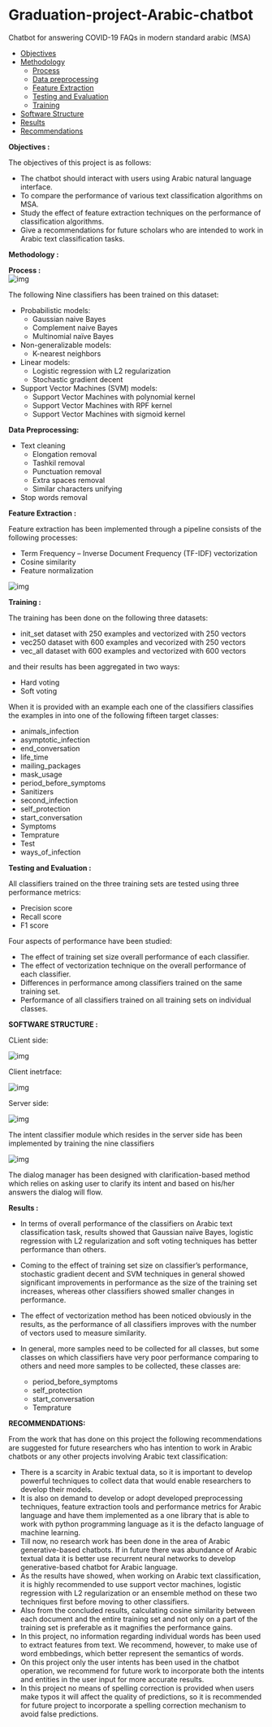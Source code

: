 # Graduation-project-Arabic-chatbot
Chatbot for answering COVID-19 FAQs in modern standard arabic (MSA)
- [Objectives](#OBJECTIVES)
- [Methodology](#methodology)
   *  [Process](#Process)
   *  [Data preprocessing](#db)
   *  [Feature Extraction](#fe)
   *  [Testing and Evaluation](#testing)
   *  [Training](#training)
- [Software Structure](#ss)
- [Results](#results)
- [Recommendations](#recommendations)
  

<b name="OBJECTIVES">Objectives :</b><br/>

The objectives of this project is as follows:

- The chatbot should interact with users using Arabic natural language interface.
- To compare the performance of various text classification algorithms on MSA.
- Study the effect of feature extraction techniques on the performance of classification algorithms.
- Give a recommendations for future scholars who are intended to work in Arabic text classification tasks.
  

<b name="methodology">Methodology :</b><br/>

<b name="Procss">Process :</b><br/>
![img](img/process.png)




The following Nine classifiers has been trained on this dataset:

- Probabilistic models:
    * Gaussian naive Bayes
    * Complement naive Bayes
    * Multinomial naïve Bayes
- Non-generalizable models:
    * K-nearest neighbors
- Linear models:
    * Logistic regression with L2 regularization
    * Stochastic gradient decent
- Support Vector Machines (SVM) models:
    * Support Vector Machines with polynomial kernel
    * Support Vector Machines with RPF kernel
    * Support Vector Machines with sigmoid kernel

<b name="db">Data Preprocessing:</b><br/>

- Text cleaning
    * Elongation removal
    * Tashkil removal
    * Punctuation removal
    * Extra spaces removal
    * Similar characters unifying
- Stop words removal
  
<b name="fe">Feature Extraction :</b><br/>

Feature extraction has been implemented through a pipeline consists of the following processes:
- Term Frequency – Inverse Document Frequency (TF-IDF) vectorization
- Cosine similarity
- Feature normalization

![img](img/fe.png)

<b name="training">Training :</b><br/>

The training has been done on the following three datasets:
- init_set dataset with 250 examples and vectorized with 250 vectors
-  vec250 dataset with 600 examples and vecorized with 250 vectors
- vec_all dataset with 600 examples and vectorized with 600 vectors


and their results has been aggregated in two ways:

- Hard voting
- Soft voting


When it is provided with an example each one of the classifiers classifies the examples in into one of the following fifteen target classes:

- animals_infection
- asymptotic_infection
- end_conversation
- life_time
- mailing_packages
- mask_usage
- period_before_symptoms
- Sanitizers
- second_infection
- self_protection
- start_conversation
- Symptoms
- Temprature
- Test
- ways_of_infection


<b name="testing">Testing and Evaluation :</b><br/>

All classifiers trained on the three training sets are tested using three performance metrics:
- Precision score
- Recall score
- F1 score

Four aspects of performance have been studied:
- The effect of training set size overall performance of each classifier.
- The effect of vectorization technique on the overall performance of each classifier.
- Differences in performance among classifiers trained on the same training set.
- Performance of all classifiers trained on all training sets on individual classes.

<b name="ss">SOFTWARE STRUCTURE :</b><br/>

CLient side: 

![img](img/client.png)

Client inetrface: 

![img](img/interface.png)

Server side:

![img](img/server.png)

The intent classifier module which resides in the server side has been implemented by training the nine classifiers

![img](img/intent_classifier.png)

The dialog manager has been designed with clarification-based method which relies on asking user to clarify its intent and based on his/her answers the dialog will flow.

<b name="results">Results :</b><br/>

- In terms of overall performance of the classifiers on Arabic text classification task, results showed that Gaussian naïve Bayes, logistic regression with L2 regularization and soft voting techniques has better performance than others.

- Coming to the effect of training set size on classifier’s performance, stochastic gradient decent and SVM techniques in general showed significant improvements in performance as the size of the training set increases, whereas other classifiers showed smaller changes in performance.

- The effect of vectorization method has been noticed obviously in the results, as the performance of all classifiers improves with the number of vectors used to measure similarity.

- In general, more samples need to be collected for all classes, but some classes on which classifiers have very poor performance comparing to others and need more samples to be collected, these classes are:
  * period_before_symptoms
  * self_protection
  * start_conversation
  * Temprature


<b name="recommendations">RECOMMENDATIONS:</b><br/>

From the work that has done on this project the following recommendations are suggested for future researchers who has intention to work in Arabic chatbots or any other projects involving Arabic text classification:

- There is a scarcity in Arabic textual data, so it is important to develop powerful techniques to collect data that would enable researchers to develop their models.
-  It is also on demand to develop or adopt developed preprocessing techniques, feature extraction tools and performance metrics for Arabic language and have them implemented as a one library that is able to work with python programming language as it is the defacto language of machine learning.
- Till now, no research work has been done in the area of Arabic generative-based chatbots. If in future there was abundance of Arabic textual data it is better use recurrent neural networks to develop generative-based chatbot for Arabic language.
- As the results have showed, when working on Arabic text classification, it is highly recommended to use support vector machines, logistic regression with L2 regularization or an ensemble method on these two techniques first before moving to other classifiers.
- Also from the concluded results, calculating cosine similarity between each document and the entire training set and not only on a part of the training set is preferable as it magnifies the performance gains.
- In this project, no information regarding individual words has been used to extract features from text. We recommend, however, to make use of word embbedings, which better represent the semantics of words.
- On this project only the user intents has been used in the chatbot operation, we recommend for future work to incorporate both the intents and entities in the user input for more accurate results.
- In this project no means of spelling correction is provided when users make typos it will affect the quality of predictions, so it is recommended for future project to incorporate a spelling correction mechanism to avoid false predictions.